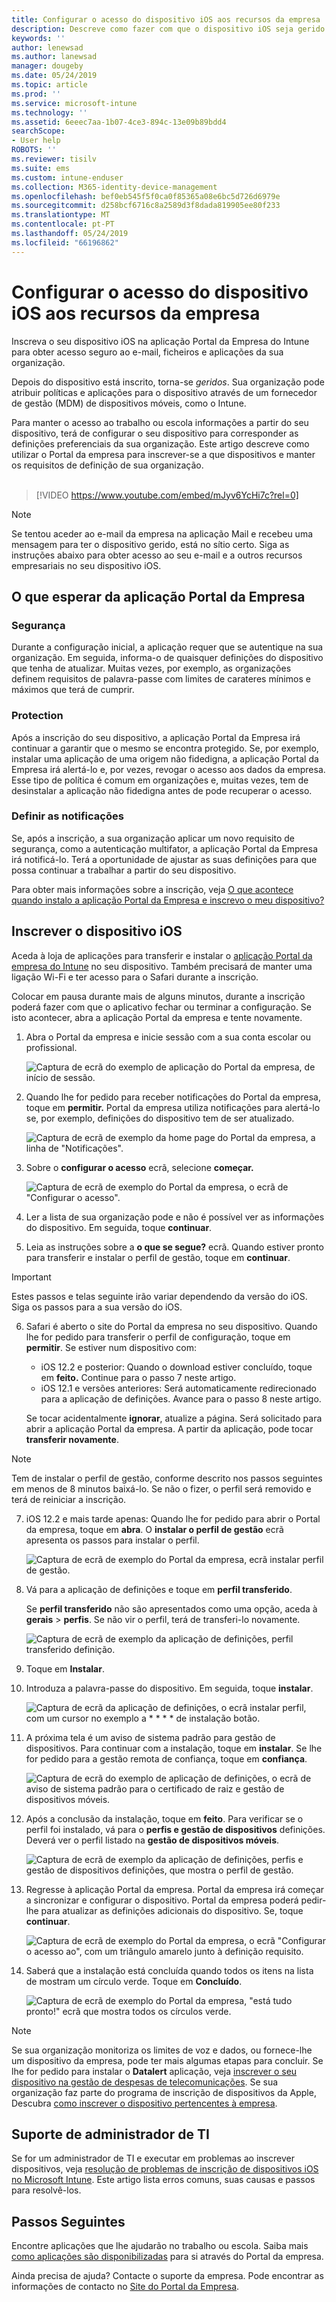 ```yaml
---
title: Configurar o acesso do dispositivo iOS aos recursos da empresa | Microsoft Docs
description: Descreve como fazer com que o dispositivo iOS seja gerido pelo Intune
keywords: ''
author: lenewsad
ms.author: lanewsad
manager: dougeby
ms.date: 05/24/2019
ms.topic: article
ms.prod: ''
ms.service: microsoft-intune
ms.technology: ''
ms.assetid: 6eeec7aa-1b07-4ce3-894c-13e09b89bdd4
searchScope:
- User help
ROBOTS: ''
ms.reviewer: tisilv
ms.suite: ems
ms.custom: intune-enduser
ms.collection: M365-identity-device-management
ms.openlocfilehash: bef0eb545f5f0ca0f85365a08e6bc5d726d6979e
ms.sourcegitcommit: d258bcf6716c8a2589d3f8dada819905ee80f233
ms.translationtype: MT
ms.contentlocale: pt-PT
ms.lasthandoff: 05/24/2019
ms.locfileid: "66196862"
---
```

# <a name="set-up-ios-device-access-to-your-company-resources"></a>Configurar o acesso do dispositivo iOS aos recursos da empresa  

Inscreva o seu dispositivo iOS na aplicação Portal da Empresa do Intune para obter acesso seguro ao e-mail, ficheiros e aplicações da sua organização.

Depois do dispositivo está inscrito, torna-se *geridos*. Sua organização pode atribuir políticas e aplicações para o dispositivo através de um fornecedor de gestão (MDM) de dispositivos móveis, como o Intune.  

Para manter o acesso ao trabalho ou escola informações a partir do seu dispositivo, terá de configurar o seu dispositivo para corresponder as definições preferenciais da sua organização. Este artigo descreve como utilizar o Portal da empresa para inscrever-se a que dispositivos e manter os requisitos de definição de sua organização.  
</br>
> [!VIDEO https://www.youtube.com/embed/mJyv6YcHi7c?rel=0]

> [!NOTE]
> Se tentou aceder ao e-mail da empresa na aplicação Mail e recebeu uma mensagem para ter o dispositivo gerido, está no sítio certo. Siga as instruções abaixo para obter acesso ao seu e-mail e a outros recursos empresariais no seu dispositivo iOS.  

## <a name="what-to-expect-from-the-company-portal-app"></a>O que esperar da aplicação Portal da Empresa  

### <a name="security"></a>Segurança  
Durante a configuração inicial, a aplicação requer que se autentique na sua organização. Em seguida, informa-o de quaisquer definições do dispositivo que tenha de atualizar. Muitas vezes, por exemplo, as organizações definem requisitos de palavra-passe com limites de carateres mínimos e máximos que terá de cumprir.

### <a name="protection"></a>Protection  
Após a inscrição do seu dispositivo, a aplicação Portal da Empresa irá continuar a garantir que o mesmo se encontra protegido. Se, por exemplo, instalar uma aplicação de uma origem não fidedigna, a aplicação Portal da Empresa irá alertá-lo e, por vezes, revogar o acesso aos dados da empresa. Esse tipo de política é comum em organizações e, muitas vezes, tem de desinstalar a aplicação não fidedigna antes de pode recuperar o acesso.  

### <a name="setting-notifications"></a>Definir as notificações  
Se, após a inscrição, a sua organização aplicar um novo requisito de segurança, como a autenticação multifator, a aplicação Portal da Empresa irá notificá-lo. Terá a oportunidade de ajustar as suas definições para que possa continuar a trabalhar a partir do seu dispositivo.  

Para obter mais informações sobre a inscrição, veja [O que acontece quando instalo a aplicação Portal da Empresa e inscrevo o meu dispositivo?](https://docs.microsoft.com//intune-user-help/what-happens-if-you-install-the-company-portal-app-and-enroll-your-device-in-intune-ios)  

## <a name="enroll-your-ios-device"></a>Inscrever o dispositivo iOS  

Aceda à loja de aplicações para transferir e instalar o [aplicação Portal da empresa do Intune](install-and-sign-in-to-the-intune-company-portal-app-ios.md) no seu dispositivo. Também precisará de manter uma ligação Wi-Fi e ter acesso para o Safari durante a inscrição. 

Colocar em pausa durante mais de alguns minutos, durante a inscrição poderá fazer com que o aplicativo fechar ou terminar a configuração. Se isto acontecer, abra a aplicação Portal da empresa e tente novamente.  

1. Abra o Portal da empresa e inicie sessão com a sua conta escolar ou profissional. 

    ![Captura de ecrã do exemplo de aplicação do Portal da empresa, de início de sessão.](./media/ios-01-cp-enroll-1903.PNG)  

2. Quando lhe for pedido para receber notificações do Portal da empresa, toque em **permitir.** Portal da empresa utiliza notificações para alertá-lo se, por exemplo, definições do dispositivo tem de ser atualizado. 

    ![Captura de ecrã de exemplo da home page do Portal da empresa, a linha de "Notificações".](./media/ios-04-cp-enroll-1903.PNG)  

3. Sobre o **configurar o acesso** ecrã, selecione **começar.**  

     ![Captura de ecrã de exemplo do Portal da empresa, o ecrã de "Configurar o acesso".](./media/ios-05-cp-enroll-1903.PNG)  

4. Ler a lista de sua organização pode e não é possível ver as informações do dispositivo. Em seguida, toque **continuar**.  

5. Leia as instruções sobre a **o que se segue?** ecrã. Quando estiver pronto para transferir e instalar o perfil de gestão, toque em **continuar**.  

 > [!IMPORTANT]
> Estes passos e telas seguinte irão variar dependendo da versão do iOS. Siga os passos para a sua versão do iOS. 

6. Safari é aberto o site do Portal da empresa no seu dispositivo. Quando lhe for pedido para transferir o perfil de configuração, toque em **permitir**. Se estiver num dispositivo com:  
    * iOS 12.2 e posterior: Quando o download estiver concluído, toque em **feito.** Continue para o passo 7 neste artigo.
    * iOS 12.1 e versões anteriores: Será automaticamente redirecionado para a aplicação de definições. Avance para o passo 8 neste artigo.  
 
    Se tocar acidentalmente **ignorar**, atualize a página. Será solicitado para abrir a aplicação Portal da empresa. A partir da aplicação, pode tocar **transferir novamente**.

  > [!NOTE]
  > Tem de instalar o perfil de gestão, conforme descrito nos passos seguintes em menos de 8 minutos baixá-lo. Se não o fizer, o perfil será removido e terá de reiniciar a inscrição.  

7. iOS 12.2 e mais tarde apenas: Quando lhe for pedido para abrir o Portal da empresa, toque em **abra**. O **instalar o perfil de gestão** ecrã apresenta os passos para instalar o perfil.

    ![Captura de ecrã de exemplo do Portal da empresa, ecrã instalar perfil de gestão.](./media/ios-1904-settings-icon.PNG)  

8. Vá para a aplicação de definições e toque em **perfil transferido**.  

    Se **perfil transferido** não são apresentados como uma opção, aceda à **gerais** > **perfis**. Se não vir o perfil, terá de transferi-lo novamente.  

    ![Captura de ecrã de exemplo da aplicação de definições, perfil transferido definição.](./media/ios-1904-settings-badge.PNG)  

9. Toque em **Instalar**.  
    
10. Introduza a palavra-passe do dispositivo. Em seguida, toque **instalar**.    

    ![Captura de ecrã da aplicação de definições, o ecrã instalar perfil, com um cursor no exemplo a * * * * de instalação botão.](./media/ios-1904-password-install.PNG)  


11. A próxima tela é um aviso de sistema padrão para gestão de dispositivos. Para continuar com a instalação, toque em **instalar**. Se lhe for pedido para a gestão remota de confiança, toque em **confiança**.  

    ![Captura de ecrã do exemplo de aplicação de definições, o ecrã de aviso de sistema padrão para o certificado de raiz e gestão de dispositivos móveis.](./media/ios-15-cp-enroll-1903.PNG)  

12. Após a conclusão da instalação, toque em **feito**. Para verificar se o perfil foi instalado, vá para o **perfis e gestão de dispositivos** definições. Deverá ver o perfil listado na **gestão de dispositivos móveis**.   

    ![Captura de ecrã de exemplo da aplicação de definições, perfis e gestão de dispositivos definições, que mostra o perfil de gestão.](./media/ios-00-cp-enroll-1903.PNG)  

13. Regresse à aplicação Portal da empresa. Portal da empresa irá começar a sincronizar e configurar o dispositivo. Portal da empresa poderá pedir-lhe para atualizar as definições adicionais do dispositivo. Se, toque **continuar**.  

    ![Captura de ecrã de exemplo do Portal da empresa, o ecrã "Configurar o acesso ao", com um triângulo amarelo junto à definição requisito.](./media/ios-12-cp-enroll-1903.PNG)  

14. Saberá que a instalação está concluída quando todos os itens na lista de mostram um círculo verde. Toque em **Concluído**.   
    
    ![Captura de ecrã de exemplo do Portal da empresa, "está tudo pronto!" ecrã que mostra todos os círculos verde.](./media/ios-13-cp-enroll-1903.PNG)  

> [!Note]
> Se sua organização monitoriza os limites de voz e dados, ou fornece-lhe um dispositivo da empresa, pode ter mais algumas etapas para concluir. Se lhe for pedido para instalar o **Datalert** aplicação, veja [inscrever o seu dispositivo na gestão de despesas de telecomunicações](enroll-your-device-with-telecom-expense-management-ios.md). Se sua organização faz parte do programa de inscrição de dispositivos da Apple, Descubra [como inscrever o dispositivo pertencentes à empresa](enroll-your-device-dep-ios.md).  

## <a name="it-administrator-support"></a>Suporte de administrador de TI  
Se for um administrador de TI e executar em problemas ao inscrever dispositivos, veja [resolução de problemas de inscrição de dispositivos iOS no Microsoft Intune](https://support.microsoft.com/en-us/help/4039809). Este artigo lista erros comuns, suas causas e passos para resolvê-los.  

## <a name="next-steps"></a>Passos Seguintes  
Encontre aplicações que lhe ajudarão no trabalho ou escola. Saiba mais [como aplicações são disponibilizadas](use-managed-apps-on-your-device-ios.md) para si através do Portal da empresa.  

Ainda precisa de ajuda? Contacte o suporte da empresa. Pode encontrar as informações de contacto no [Site do Portal da Empresa](https://go.microsoft.com/fwlink/?linkid=2010980).  
